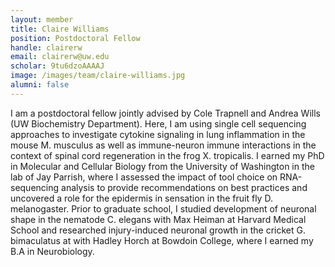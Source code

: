 ```yaml
---
layout: member
title: Claire Williams
position: Postdoctoral Fellow
handle: clairerw
email: clairerw@uw.edu
scholar: 9tu6dzoAAAAJ
image: /images/team/claire-williams.jpg
alumni: false
---
```


I am a postdoctoral fellow jointly advised by Cole Trapnell and Andrea Wills (UW Biochemistry Department). Here, I am using single cell sequencing approaches to investigate cytokine signaling in lung inflammation in the mouse M. musculus as well as immune-neuron immune interactions in the context of spinal cord regeneration in the frog X. tropicalis. I earned my PhD in Molecular and Cellular Biology from the University of Washington in the lab of Jay Parrish, where I assessed the impact of tool choice on RNA-sequencing analysis to provide recommendations on best practices and uncovered a role for the epidermis in sensation in the fruit fly D. melanogaster. Prior to graduate school, I studied development of neuronal shape in the nematode C. elegans with Max Heiman at Harvard Medical School and researched injury-induced neuronal growth in the cricket G. bimaculatus at with Hadley Horch at Bowdoin College, where I earned my B.A in Neurobiology.